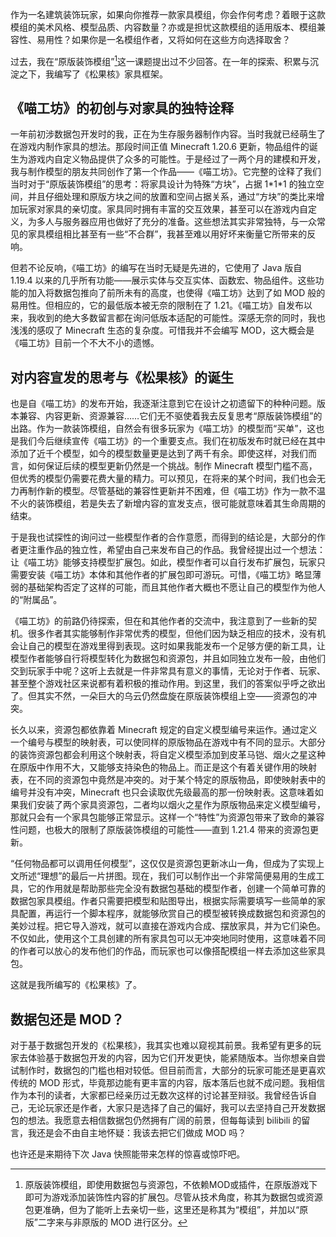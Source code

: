 <!-- markdownlint-disable MD033 MD041 -->
<script setup>
    import FeaturedHead from '/.vitepress/vue/FeaturedHead.vue'
</script>

<FeaturedHead
    title = 原版家具的“终极答案”？——新一代家具框架《松果核》
    authorName = 兰那梛_nano
    avatarUrl = '../../_authors/nano.webp'
    :socialLinks="[
        { name: 'Bilibili', url: 'https://space.bilibili.com/2907002' }
    ]"
    resourceLink = 'https://www.bilibili.com/opus/1044581242377338887'
    cover='covers.png'
/>

作为一名建筑装饰玩家，如果向你推荐一款家具模组，你会作何考虑？着眼于这款模组的美术风格、模型品质、内容数量？亦或是担忧这款模组的适用版本、模组兼容性、易用性？如果你是一名模组作者，又将如何在这些方向选择取舍？

过去，我在“原版装饰模组”[^1]这一课题提出过不少回答。在一年的探索、积累与沉淀之下，我编写了《松果核》家具框架。

## 《喵工坊》的初创与对家具的独特诠释

一年前初涉数据包开发时的我，正在为生存服务器制作内容。当时我就已经萌生了在游戏内制作家具的想法。那段时间正值 Minecraft 1.20.6 更新，物品组件的诞生为游戏内自定义物品提供了众多的可能性。于是经过了一两个月的建模和开发，我与制作模型的朋友共同创作了第一个作品——《喵工坊》。它完整的诠释了我们当时对于“原版装饰模组”的思考：将家具设计为特殊“方块”，占据 1\*1\*1 的独立空间，并且仔细处理和原版方块之间的放置和空间占据关系，通过“方块”的类比来增加玩家对家具的亲切度。家具同时拥有丰富的交互效果，甚至可以在游戏内自定义，为多人与服务器应用也做好了充分的准备。这些想法其实非常独特，与一众常见的家具模组相比甚至有一些“不合群”，我甚至难以用好坏来衡量它所带来的反响。

但若不论反响，《喵工坊》的编写在当时无疑是先进的，它使用了 Java 版自 1.19.4 以来的几乎所有功能——展示实体与交互实体、函数宏、物品组件。这些功能的加入将数据包推向了前所未有的高度，也使得《喵工坊》达到了如 MOD 般的易用性。但相应的，它的最低版本被无奈的限制在了 1.21。《喵工坊》自发布以来，我收到的绝大多数留言都在询问低版本适配的可能性。深感无奈的同时，我也浅浅的感叹了 Minecraft 生态的复杂度。可惜我并不会编写 MOD，这大概会是《喵工坊》目前一个不大不小的遗憾。

## 对内容宣发的思考与《松果核》的诞生

也是自《喵工坊》的发布开始，我逐渐注意到它在设计之初遗留下的种种问题。版本兼容、内容更新、资源兼容……它们无不驱使着我去反复思考“原版装饰模组”的出路。作为一款装饰模组，自然会有很多玩家为《喵工坊》的模型而“买单”，这也是我们今后继续宣传《喵工坊》的一个重要支点。我们在初版发布时就已经在其中添加了近千个模型，如今的模型数量更是达到了两千有余。即使这样，对我们而言，如何保证后续的模型更新仍然是一个挑战。制作 Minecraft 模型门槛不高，但优秀的模型仍需要花费大量的精力。可以预见，在将来的某个时间，我们也会无力再制作新的模型。尽管基础的兼容性更新并不困难，但《喵工坊》作为一款不温不火的装饰模组，若是失去了新增内容的宣发支点，很可能就意味着其生命周期的结束。

于是我也试探性的询问过一些模型作者的合作意愿，而得到的结论是，大部分的作者更注重作品的独立性，希望由自己来发布自己的作品。我曾经提出过一个想法：让《喵工坊》能够支持模型扩展包。如此，模型作者可以自行发布扩展包，玩家只需要安装《喵工坊》本体和其他作者的扩展包即可游玩。可惜，《喵工坊》略显薄弱的基础架构否定了这样的可能，而且其他作者大概也不愿让自己的模型作为他人的“附属品”。

《喵工坊》的前路仍待探索，但在和其他作者的交流中，我注意到了一些新的契机。很多作者其实能够制作非常优秀的模型，但他们因为缺乏相应的技术，没有机会让自己的模型在游戏里得到表现。这时如果我能发布一个足够方便的新工具，让模型作者能够自行将模型转化为数据包和资源包，并且如同独立发布一般，由他们交到玩家手中呢？这听上去就是一件非常具有意义的事情，无论对于作者、玩家、甚至整个游戏社区来说都有着积极的推动作用。到这里，我们的答案似乎呼之欲出了。但其实不然，一朵巨大的乌云仍然盘旋在原版装饰模组上空——资源包的冲突。

长久以来，资源包都依靠着 Minecraft 规定的自定义模型编号来运作。通过定义一个编号与模型的映射表，可以使同样的原版物品在游戏中有不同的显示。大部分的装饰资源包都会利用这个映射表，将自定义模型添加到皮革马铠、烟火之星这种在原版中作用不大，又能够支持染色的物品上。而正是这个有着关键作用的映射表，在不同的资源包中竟然是冲突的。对于某个特定的原版物品，即使映射表中的编号并没有冲突，Minecraft 也只会读取优先级最高的那一份映射表。这意味着如果我们安装了两个家具资源包，二者均以烟火之星作为原版物品来定义模型编号，那就只会有一个家具包能够正常显示。这样一个“特性”为资源包带来了致命的兼容性问题，也极大的限制了原版装饰模组的可能性——直到 1.21.4 带来的资源包更新。

“任何物品都可以调用任何模型”，这仅仅是资源包更新冰山一角，但成为了实现上文所述“理想”的最后一片拼图。现在，我们可以制作出一个非常简便易用的生成工具，它的作用就是帮助那些完全没有数据包基础的模型作者，创建一个简单可靠的数据包家具模组。作者只需要把模型和贴图导出，根据实际需要填写一些简单的家具配置，再运行一个脚本程序，就能够欣赏自己的模型被转换成数据包和资源包的美妙过程。把它导入游戏，就可以直接在游戏内合成、摆放家具，并为它们染色。不仅如此，使用这个工具创建的所有家具包可以无冲突地同时使用，这意味着不同的作者可以放心的发布他们的作品，而玩家也可以像搭配模组一样去添加这些家具包。

这就是我所编写的《松果核》了。

## 数据包还是 MOD？

对于基于数据包开发的《松果核》，我其实也难以窥视其前景。我希望有更多的玩家去体验基于数据包开发的内容，因为它们开发更快，能紧随版本。当你想亲自尝试制作时，数据包的门槛也相对较低。但目前而言，大部分的玩家可能还是更喜欢传统的 MOD 形式，毕竟那边能有更丰富的内容，版本落后也就不成问题。我相信作为本刊的读者，大家都已经亲历过无数次这样的讨论甚至辩驳。我曾经告诉自己，无论玩家还是作者，大家只是选择了自己的偏好，我可以去坚持自己开发数据包的想法。我愿意去相信数据包仍然拥有广阔的前景，但每每读到 bilibili 的留言，我还是会不由自主地怀疑：我该去把它们做成 MOD 吗？

也许还是来期待下次 Java 快照能带来怎样的惊喜或惊吓吧。

[^1]: 原版装饰模组，即使用数据包与资源包，不依赖MOD或插件，在原版游戏下即可为游戏添加装饰性内容的扩展包。尽管从技术角度，称其为数据包或资源包更准确，但为了能听上去亲切一些，这里还是称其为“模组”，并加以“原版”二字来与非原版的 MOD 进行区分。
